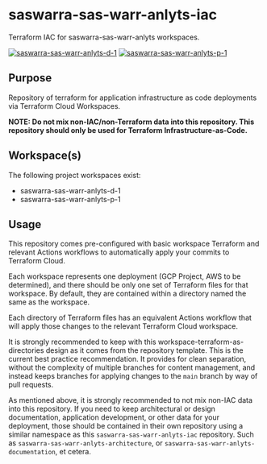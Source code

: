 # saswarra-sas-warr-anlyts-iac

Terraform IAC for saswarra-sas-warr-anlyts workspaces.

[![saswarra-sas-warr-anlyts-d-1](https://github.com/husa-init/saswarra-sas-warr-anlyts-iac/actions/workflows/saswarra-sas-warr-anlyts-d-1.yaml/badge.svg)](https://github.com/husa-init/saswarra-sas-warr-anlyts-iac/actions/workflows/saswarra-sas-warr-anlyts-d-1.yaml)
[![saswarra-sas-warr-anlyts-p-1](https://github.com/husa-init/saswarra-sas-warr-anlyts-iac/actions/workflows/saswarra-sas-warr-anlyts-p-1.yaml/badge.svg)](https://github.com/husa-init/saswarra-sas-warr-anlyts-iac/actions/workflows/saswarra-sas-warr-anlyts-p-1.yaml)

## Purpose

Repository of terraform for application infrastructure as code deployments
via Terraform Cloud Workspaces.

**NOTE: Do not mix non-IAC/non-Terraform data into this repository.  This
repository should only be used for Terraform Infrastructure-as-Code.**

## Workspace(s)

The following project workspaces exist:

* saswarra-sas-warr-anlyts-d-1
* saswarra-sas-warr-anlyts-p-1
## Usage

This repository comes pre-configured with basic workspace Terraform and relevant
Actions workflows to automatically apply your commits to Terraform Cloud.

Each workspace represents one deployment (GCP Project, AWS to be determined), and
there should be only one set of Terraform files for that workspace.  By default,
they are contained within a directory named the same as the workspace.

Each directory of Terraform files has an equivalent Actions workflow that will apply
those changes to the relevant Terraform Cloud workspace.

It is strongly recommended to keep with this workspace-terraform-as-directories 
design as it comes from the repository template.  This is the current best
practice recommendation.  It provides for clean separation, without the complexity
of multiple branches for content management, and instead keeps branches for applying
changes to the `main` branch by way of pull requests.

As mentioned above, it is strongly recommended to not mix non-IAC data into this
repository. If you need to keep architectural or design documentation, application
development, or other data for your deployment, those should be contained in their
own repository using a similar namespace as this `saswarra-sas-warr-anlyts-iac`
repository.  Such as `saswarra-sas-warr-anlyts-architecture`, or
`saswarra-sas-warr-anlyts-documentation`, et cetera.
